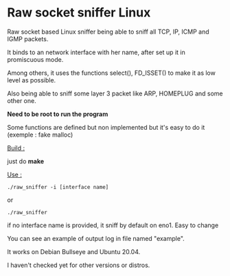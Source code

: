 # Raw socket sniffer Linux

Raw socket based Linux sniffer being able to sniff all TCP, IP, ICMP and IGMP packets.

It binds to an network interface with her name, after set up it in promiscuous mode.

Among others, it uses the functions select(), FD_ISSET() to make it as low level as possible.

Also being able to sniff some layer 3 packet like ARP, HOMEPLUG and some other one.

**Need to be root to run the program**

Some functions are defined but non implemented but it's easy to do it (exemple : fake malloc)

<ins>Build :</ins>

just do **make**

<ins>Use :</ins>

`./raw_sniffer -i [interface name]`

or

`./raw_sniffer`

if no interface name is provided, it sniff by default on eno1. Easy to change

You can see an example of output log in file named "example".

It works on Debian Bullseye and Ubuntu 20.04.

I haven't checked yet for other versions or distros.
